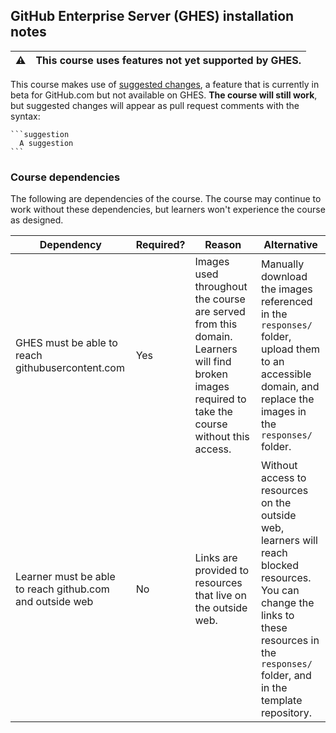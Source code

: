 ## GitHub Enterprise Server (GHES) installation notes

⚠️ | This course uses features not yet supported by GHES.
--- | ---

This course makes use of [suggested changes](https://github.blog/changelog/2018-10-16-suggested-changes/), a feature that is currently in beta for GitHub.com but not available on GHES. **The course will still work**, but suggested changes will appear as pull request comments with the syntax:

    ```suggestion
      A suggestion
    ```

### Course dependencies

The following are dependencies of the course. The course may continue to work without these dependencies, but learners won't experience the course as designed.

| Dependency                                                                                                               | Required? | Reason                                                                                                                                           | Alternative                                                                                                                                                                                    |
|--------------------------------------------------------------------------------------------------------------------------|-----------|--------------------------------------------------------------------------------------------------------------------------------------------------|------------------------------------------------------------------------------------------------------------------------------------------------------------------------------------------------|
| GHES must be able to reach githubusercontent.com                                                                         | Yes       | Images used throughout the course are served from this domain. Learners will find broken images required to take the course without this access. | Manually download the images referenced in the `responses/` folder, upload them to an accessible domain, and replace the images in the `responses/` folder.                                    |
| Learner must be able to reach github.com and outside web                                                                 | No        | Links are provided to resources that live on the outside web.                                                                                    | Without access to resources on the outside web, learners will reach blocked resources. You can change the links to these resources in the `responses/` folder, and in the template repository. |
